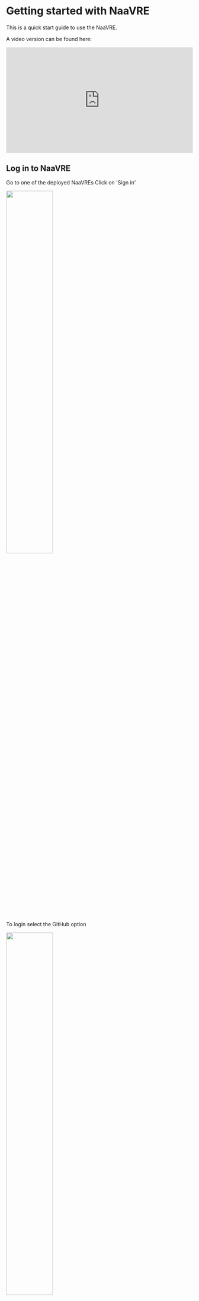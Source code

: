# Getting started with NaaVRE

This is a quick start guide to use the NaaVRE.

A video version can be found here:

<div style="padding:56.25% 0 0 0;position:relative;"><iframe src="https://player.vimeo.com/video/478438805?h=78e6014be0&amp;badge=0&amp;autopause=0&amp;player_id=0&amp;app_id=58479" frameborder="0" allow="autoplay; fullscreen; picture-in-picture" allowfullscreen style="position:absolute;top:0;left:0;width:100%;height:100%;" title="FAIR-Cells &amp;amp; Clod-Cells"></iframe></div><script src="https://player.vimeo.com/api/player.js"></script>


## Log in to NaaVRE

Go to one of the deployed NaaVREs
Click on 'Sign in'

<img src="https://user-images.githubusercontent.com/9680609/162737176-40a0f99c-914a-430e-9722-d09b9e564fb5.png" width="50%" height="50%">


To login select the GitHub option 

<img src="https://user-images.githubusercontent.com/9680609/162738248-02ad6183-c0cc-47c3-8872-f88652e55343.png" width="50%" height="50%">


Select the 'Latest version of VL'  and click Start.

<img src="https://user-images.githubusercontent.com/9680609/162750631-b29ca350-e5b5-4399-a6b1-704c4a15872e.png" width="50%" height="50%">

## Configure GitHub Token

On the top menu select 'LifeWatch VRE->Manage Credentials->GitHub'. Add the GitHub token you were provided.

<img src="https://user-images.githubusercontent.com/9680609/162747939-c49915ed-ef24-4408-8220-501501490d73.png" width="50%" height="50%">


## Download sample notebook 

From the section 'Other' click on 'Terminal'  
<img src="https://user-images.githubusercontent.com/9680609/162739524-e200f407-6efb-4748-a863-4c95bf310f86.png" width="50%" height="50%">


In the new terminal type:
```
wget https://raw.githubusercontent.com/QCDIS/lifewatch-notebooks/main/eEcolidar/laserfarm_retiling.ipynb
```

<img src="https://user-images.githubusercontent.com/9680609/162740015-ec2d5554-6c6a-4c3b-a4cd-b7c2270adced.png" width="50%" height="50%">


You will notice a new notebook is downloaded. Close the terminal. 

<img src="https://user-images.githubusercontent.com/9680609/162744015-b19408dd-35e3-4a5a-a178-ca21b7f3d63e.png" width="50%" height="50%">


## Containerize notebook cells 


Open the notebook. Next on the left click on the LifeWatch panel.

<img src="https://user-images.githubusercontent.com/9680609/162744335-eea6a0bd-14d5-4ed4-b678-c01e3b71188e.png" width="50%" height="50%">

Select the 'Fetch Laz File' cell.

<img src="https://user-images.githubusercontent.com/9680609/162744821-fffaa346-2aa9-4e8f-9894-d54bc1928096.png" width="50%" height="50%">

On the 'Inputs and Outputs' of the Component containerizer select the types as shown below. When all the types are added Click 'ADD TO CATALOG'

<img src="https://user-images.githubusercontent.com/9680609/162745361-6d09440f-9ae9-434d-8ed8-a81f28865b1a.png" width="50%" height="50%">

Select the 'Retiling' cell. On the 'Inputs and Outputs' of the Component containerizer select the types as shown below. When all the types are added Click 'ADD TO CATALOG'

<img src="https://user-images.githubusercontent.com/9680609/162830069-1f0ba0a9-f068-4940-a448-100cd278c74e.png" width="50%" height="50%">


----

## NOTE 

When you click 'ADD TO CATALOG' you may get the following warning:

<img src="https://user-images.githubusercontent.com/9680609/162751191-c0000e65-9132-44c5-9967-d0a6b65c7743.png" width="50%" height="50%">

 To solve this go through all the inputs and outputs, select a different type and then back the type shown in the image above. 

----


## Construct Workflow 

Go to 'File->New Launcher'. On the bottom section 'LifeWatch VRE' click on the 'Experiment Manager'.

<img src="https://user-images.githubusercontent.com/9680609/162753068-8704c396-5391-45c5-853c-48d607df3472.png" width="50%" height="50%">

By dragging and dropping the cells on the left, construct the workflow shown bellow. 

<img src="https://user-images.githubusercontent.com/9680609/162758227-2eebddd7-3e84-490b-8df4-1c7a80c55d71.png" width="50%" height="50%">


Click on 'EXPORT WORKFLOW' and go to the File Browser by selecting the icon on the top left. 

<img src="https://user-images.githubusercontent.com/9680609/162760145-9dfcfe6a-b105-4474-badb-057d5225b6de.png" width="50%" height="50%">

There you should see a file named 'workflow.yaml'. If you open it, it should look like this:

```yaml
apiVersion: argoproj.io/v1alpha1
kind: Workflow
metadata:
  generateName: workflow-test-
spec:
    entrypoint: workflow-test
    arguments:
      parameters:
      - name: param_login
        value: ''
      - name: param_hostname
        value: ''
      - name: param_password
        value: ''
    templates:
    - name: workflow-test
      dag:
        tasks:
        - name: fetch-laz-files-demo
          template: fetch-laz-files-demo-tmp
          arguments:
            parameters:
            - {name: param_login, value: "{{workflow.parameters.param_login}}"}
            - {name: param_hostname, value: "{{workflow.parameters.param_hostname}}"}
            - {name: param_password, value: "{{workflow.parameters.param_password}}"}
        - name: retiling-demo
          dependencies: [ fetch-laz-files-demo ]
          template: retiling-demo-tmp
          arguments:
            parameters:
            - {name: laz_files, value: "{{item}}"}
            - {name: param_login, value: "{{workflow.parameters.param_login}}"}
            - {name: param_hostname, value: "{{workflow.parameters.param_hostname}}"}
            - {name: param_password, value: "{{workflow.parameters.param_password}}"}
          withParam: "{{tasks.fetch-laz-files-demo.outputs.parameters.outs}}"

    - name: fetch-laz-files-demo-tmp
      outputs:
        parameters:
          - name: outs
            valueFrom:
              path: /tmp/outputs.json
      container:
        image: "qcdis/fetch-laz-files-demo"
        command: ["/bin/bash", "-c"]
        args:
          - source /venv/bin/activate;
            python fetch-laz-files-demo.py
            --param_login {{workflow.parameters.param_login}}
            --param_hostname {{workflow.parameters.param_hostname}}
            --param_password {{workflow.parameters.param_password}};
    - name: retiling-demo-tmp
      inputs:
        parameters:
        - name: laz_files
        - name: param_login
        - name: param_hostname
        - name: param_password
      outputs:
        parameters:
          - name: outs
            valueFrom:
              path: /tmp/outputs.json
      container:
        image: "qcdis/retiling-demo"
        command: ["/bin/bash", "-c"]
        args:
          - source /venv/bin/activate;
            echo  {{inputs.parameters.laz_files}} > /tmp/inputs.json;
            python retiling-demo.py
            --param_login {{workflow.parameters.param_login}}
            --param_hostname {{workflow.parameters.param_hostname}}
            --param_password {{workflow.parameters.param_password}};
```

Download that file on your own machine. 

## Execute the workflow

Go to the Argo workflow engine and click on the workflow templates.

<img src="https://user-images.githubusercontent.com/9680609/162761426-7616a345-b1f3-48b3-b7d9-06eae7e1f75f.png" width="50%" height="50%">

Click on the 'CREATE NEW WORKFLOW TEMPLATE' and upload the workflow.yaml file and click '+CREATE'

<img src="https://user-images.githubusercontent.com/9680609/162762038-ca469845-57ec-4579-b6e9-2801f9557fa5.png" width="50%" height="50%">


Now click on '+ SUBMIT'

<img src="https://user-images.githubusercontent.com/9680609/162762394-e6839f7f-8e95-4775-9425-cdbbeaa28b3b.png" width="50%" height="50%">


Fill in the perimeters as shown below and click '+ SUBMIT'

<img src="https://user-images.githubusercontent.com/9680609/162762707-1eba8e59-6d7b-4cc2-8bde-391863e63e5d.png" width="50%" height="50%">

When the workflow completes its execution  it should look like this:

<img src="https://user-images.githubusercontent.com/9680609/162831481-23c8a69c-1bf4-4b96-ab9d-01da6b618c72.png" width="50%" height="50%">

